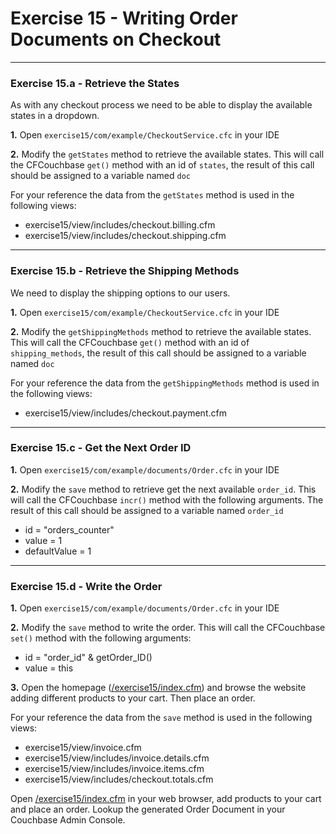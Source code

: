 # Exercise 15 - Writing Order Documents on Checkout

---

### Exercise 15.a - Retrieve the States

As with any checkout process we need to be able to display the available states in a dropdown.

**1\.** Open `exercise15/com/example/CheckoutService.cfc` in your IDE

**2\.** Modify the `getStates` method to retrieve the available states. This will call the CFCouchbase `get()` method with an id of `states`, the result of this call should be assigned to a variable named `doc`

For your reference the data from the `getStates` method is used in the following views:

- exercise15/view/includes/checkout.billing.cfm
- exercise15/view/includes/checkout.shipping.cfm

---

### Exercise 15.b - Retrieve the Shipping Methods

We need to display the shipping options to our users.

**1\.** Open `exercise15/com/example/CheckoutService.cfc` in your IDE

**2\.** Modify the `getShippingMethods` method to retrieve the available states. This will call the CFCouchbase `get()` method with an id of `shipping_methods`, the result of this call should be assigned to a variable named `doc`

For your reference the data from the `getShippingMethods` method is used in the following views:

- exercise15/view/includes/checkout.payment.cfm

---

### Exercise 15.c - Get the Next Order ID

**1\.** Open `exercise15/com/example/documents/Order.cfc` in your IDE

**2\.** Modify the `save` method to retrieve get the next available `order_id`. This will call the CFCouchbase `incr()` method with the following arguments. The result of this call should be assigned to a variable named `order_id`

- id = "orders_counter"
- value = 1
- defaultValue = 1

---

### Exercise 15.d - Write the Order

**1\.** Open `exercise15/com/example/documents/Order.cfc` in your IDE

**2\.** Modify the `save` method to write the order. This will call the CFCouchbase `set()` method with the following arguments:

- id = "order_id" & getOrder_ID()
- value = this

**3\.** Open the homepage ([/exercise15/index.cfm](/exercise15/index.cfm)) and browse the website adding different products to your cart.  Then place an order.

For your reference the data from the `save` method is used in the following views:

- exercise15/view/invoice.cfm
- exercise15/view/includes/invoice.details.cfm
- exercise15/view/includes/invoice.items.cfm
- exercise15/view/includes/checkout.totals.cfm

Open [/exercise15/index.cfm](/exercise15/index.cfm) in your web browser, add products to your cart and place an order.  Lookup the generated Order Document in your Couchbase Admin Console.

